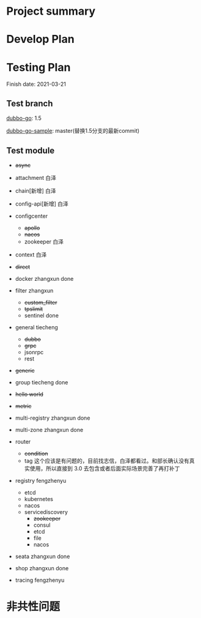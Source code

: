 # Project summary

# Develop Plan


# Testing Plan

Finish date: 2021-03-21

## Test branch

[dubbo-go](https://github.com/apache/dubbo-go/): 1.5

[dubbo-go-sample](https://github.com/apache/dubbo-go-samples/): master(替换1.5分支的最新commit)

## Test module

- ~~async~~
- attachment 白泽
- chain[新增] 白泽
- config-api[新增] 白泽
- configcenter
    - ~~apollo~~
    - ~~nacos~~
    - zookeeper 白泽
- context 白泽
- ~~direct~~ 
- docker zhangxun done
- filter zhangxun 

    - ~~custom_filter~~
    - ~~tpslimit~~
    - sentinel  done

- general tiecheng

    - ~~dubbo~~
    - ~~grpc~~
    - jsonrpc
    - rest 

- ~~generic~~ 
- group tiecheng done
- ~~hello world~~

- ~~metric~~

- multi-registry zhangxun done

- multi-zone zhangxun done

- router

    - ~~condition~~
    - tag 这个应该是有问题的，目前找志信，白泽都看过。和部长确认没有真实使用，所以直接到 3.0 去包含或者后面实际场景完善了再打补丁

- registry fengzhenyu

    - etcd
    - kubernetes
    - nacos
    - servicediscovery
        - ~~zookeeper~~
        - consul
        - etcd
        - file
        - nacos

- seata zhangxun done

- shop zhangxun done

- tracing fengzhenyu

# 非共性问题

